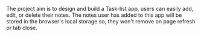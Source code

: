 The project aim is to design and build a Task-list app, users can easily add, edit, or delete their notes. The notes user has added to this app will be stored in the browser's local storage so, they won't remove on page refresh or tab close.
